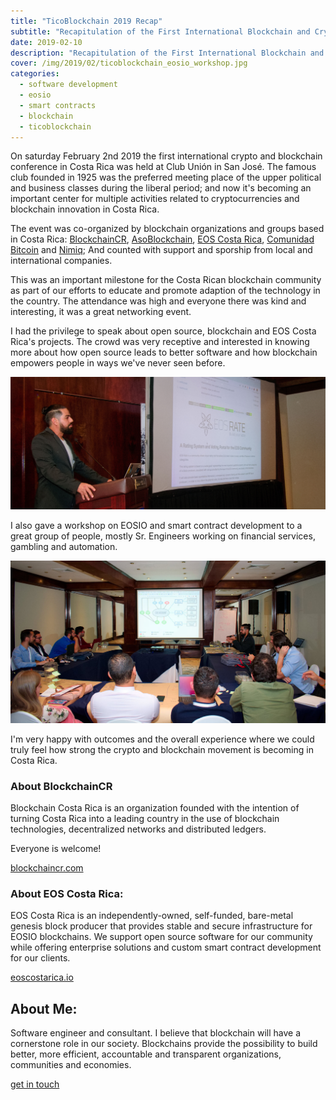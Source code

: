 ```yaml
---
title: "TicoBlockchain 2019 Recap"
subtitle: "Recapitulation of the First International Blockchain and Cryptocurrency conference in Costa Rica."
date: 2019-02-10
description: "Recapitulation of the First International Blockchain and Cryptocurrency conference in Costa Rica."
cover: /img/2019/02/ticoblockchain_eosio_workshop.jpg
categories:
  - software development
  - eosio
  - smart contracts
  - blockchain
  - ticoblockchain
---
```


On saturday February 2nd 2019 the first international crypto and blockchain conference in Costa Rica was held at Club Unión in San José. The famous club founded in 1925 was the preferred meeting place of the upper political and business classes during the liberal period; and now it's becoming an important center for multiple activities related to cryptocurrencies and blockchain innovation in Costa Rica. 

The event was co-organized by blockchain organizations and groups based in Costa Rica: [BlockchainCR](https://blockchaincr.com), [AsoBlockchain](https://asoblockchain.org), [EOS Costa Rica](https://eoscostarica.io), [Comunidad Bitcoin](https://www.meetup.com/Comunidad-Bitcoin/) and [Nimiq](https://nimiq.com); And counted with support and sporship from local and international companies.

This was an important milestone for the Costa Rican blockchain community as part of our efforts to educate and promote adaption of the technology in the country. The attendance was high and everyone there was kind and interesting, it was a great networking event.

I had the privilege to speak about open source, blockchain and EOS Costa Rica's projects. The crowd was very receptive and interested in knowing more about how open source leads to better software and how blockchain empowers people in ways we've never seen before.

![](/img/2019/02/ticoblockchain_open_source_talk.jpg)

I also gave a workshop on EOSIO and smart contract development to a great group of people, mostly Sr. Engineers working on financial services, gambling and automation.

![](/img/2019/02/ticoblockchain_eosio_workshop.jpg)

I'm very happy with outcomes and the overall experience where we could truly feel how strong the crypto and blockchain movement is becoming in Costa Rica. 

### About BlockchainCR
Blockchain Costa Rica is an organization founded with the intention of turning Costa Rica into a leading country in the use of blockchain technologies, decentralized networks and distributed ledgers. 

Everyone is welcome!

[blockchaincr.com](https://blockchaincr.com)

### About EOS Costa Rica:

EOS Costa Rica is an independently-owned, self-funded, bare-metal genesis block producer that provides stable and secure infrastructure for EOSIO blockchains. We support open source software for our community while offering enterprise solutions and custom smart contract development for our clients.

[eoscostarica.io](https://eoscostarica.io)

## About Me:

Software engineer and consultant. I believe that blockchain will have a cornerstone role in our society. Blockchains provide the possibility to build better, more efficient, accountable and transparent organizations, communities and economies.

[get in touch](https://gaboesquivel.com/contact)
